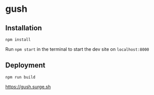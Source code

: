# gush

## Installation

`npm install`

Run `npm start` in the terminal to start the dev site on `localhost:8000`

## Deployment

`npm run build`

https://gush.surge.sh
